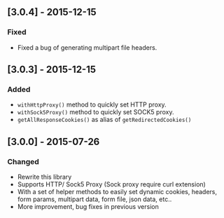 ## [3.0.4] - 2015-12-15
### Fixed
- Fixed a bug of generating multipart file headers.

## [3.0.3] - 2015-12-15
### Added
- `withHttpProxy()` method to quickly set HTTP proxy.
- `withSock5Proxy()` method to quickly set SOCK5 proxy.
- `getAllResponseCookies()` as alias of `getRedirectedCookies()`

## [3.0.0] - 2015-07-26
### Changed
- Rewrite this library
- Supports HTTP/ Sock5 Proxy (Sock proxy require curl extension)
- With a set of helper methods to easily set dynamic cookies, headers, form params, multipart data, form file, json data, etc..
- More improvement, bug fixes in previous version
